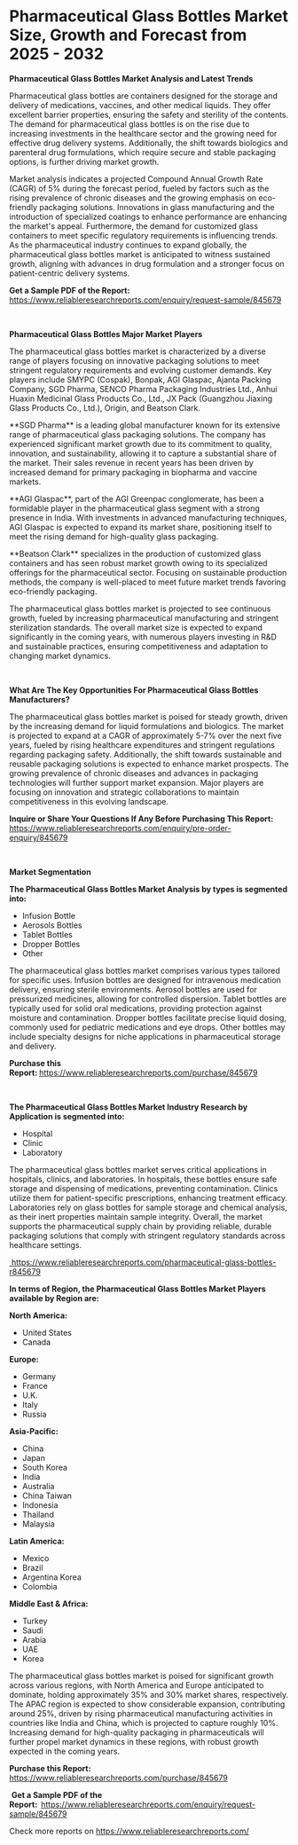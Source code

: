 <p><h1>Pharmaceutical Glass Bottles Market Size, Growth and Forecast from 2025 - 2032</h1></p><p><strong>Pharmaceutical Glass Bottles Market Analysis and Latest Trends</strong></p>
<p><p>Pharmaceutical glass bottles are containers designed for the storage and delivery of medications, vaccines, and other medical liquids. They offer excellent barrier properties, ensuring the safety and sterility of the contents. The demand for pharmaceutical glass bottles is on the rise due to increasing investments in the healthcare sector and the growing need for effective drug delivery systems. Additionally, the shift towards biologics and parenteral drug formulations, which require secure and stable packaging options, is further driving market growth.</p><p>Market analysis indicates a projected Compound Annual Growth Rate (CAGR) of 5% during the forecast period, fueled by factors such as the rising prevalence of chronic diseases and the growing emphasis on eco-friendly packaging solutions. Innovations in glass manufacturing and the introduction of specialized coatings to enhance performance are enhancing the market's appeal. Furthermore, the demand for customized glass containers to meet specific regulatory requirements is influencing trends. As the pharmaceutical industry continues to expand globally, the pharmaceutical glass bottles market is anticipated to witness sustained growth, aligning with advances in drug formulation and a stronger focus on patient-centric delivery systems.</p></p>
<p><strong>Get a Sample PDF of the Report:&nbsp;</strong> <a href="https://www.reliableresearchreports.com/enquiry/request-sample/845679?utm_campaign=2030&utm_medium=2&utm_source=Github&utm_content=ia&utm_term=30012025&utm_id=pharmaceutical-glass-bottles">https://www.reliableresearchreports.com/enquiry/request-sample/845679</a></p>
<p>&nbsp;</p>
<p><strong>Pharmaceutical Glass Bottles Major Market Players</strong></p>
<p><p>The pharmaceutical glass bottles market is characterized by a diverse range of players focusing on innovative packaging solutions to meet stringent regulatory requirements and evolving customer demands. Key players include SMYPC (Cospak), Bonpak, AGI Glaspac, Ajanta Packing Company, SGD Pharma, SENCO Pharma Packaging Industries Ltd., Anhui Huaxin Medicinal Glass Products Co., Ltd., JX Pack (Guangzhou Jiaxing Glass Products Co., Ltd.), Origin, and Beatson Clark.</p><p>**SGD Pharma** is a leading global manufacturer known for its extensive range of pharmaceutical glass packaging solutions. The company has experienced significant market growth due to its commitment to quality, innovation, and sustainability, allowing it to capture a substantial share of the market. Their sales revenue in recent years has been driven by increased demand for primary packaging in biopharma and vaccine markets.</p><p>**AGI Glaspac**, part of the AGI Greenpac conglomerate, has been a formidable player in the pharmaceutical glass segment with a strong presence in India. With investments in advanced manufacturing techniques, AGI Glaspac is expected to expand its market share, positioning itself to meet the rising demand for high-quality glass packaging.</p><p>**Beatson Clark** specializes in the production of customized glass containers and has seen robust market growth owing to its specialized offerings for the pharmaceutical sector. Focusing on sustainable production methods, the company is well-placed to meet future market trends favoring eco-friendly packaging.</p><p>The pharmaceutical glass bottles market is projected to see continuous growth, fueled by increasing pharmaceutical manufacturing and stringent sterilization standards. The overall market size is expected to expand significantly in the coming years, with numerous players investing in R&D and sustainable practices, ensuring competitiveness and adaptation to changing market dynamics.</p></p>
<p>&nbsp;</p>
<p><strong>What Are The Key Opportunities For Pharmaceutical Glass Bottles Manufacturers?</strong></p>
<p><p>The pharmaceutical glass bottles market is poised for steady growth, driven by the increasing demand for liquid formulations and biologics. The market is projected to expand at a CAGR of approximately 5-7% over the next five years, fueled by rising healthcare expenditures and stringent regulations regarding packaging safety. Additionally, the shift towards sustainable and reusable packaging solutions is expected to enhance market prospects. The growing prevalence of chronic diseases and advances in packaging technologies will further support market expansion. Major players are focusing on innovation and strategic collaborations to maintain competitiveness in this evolving landscape.</p></p>
<p><strong>Inquire or Share Your Questions If Any Before Purchasing This Report:</strong> <a href="https://www.reliableresearchreports.com/enquiry/pre-order-enquiry/845679?utm_campaign=2030&utm_medium=2&utm_source=Github&utm_content=ia&utm_term=30012025&utm_id=pharmaceutical-glass-bottles">https://www.reliableresearchreports.com/enquiry/pre-order-enquiry/845679</a></p>
<p>&nbsp;</p>
<p><strong>Market Segmentation</strong></p>
<p><strong>The Pharmaceutical Glass Bottles Market Analysis by types is segmented into:</strong></p>
<p><ul><li>Infusion Bottle</li><li>Aerosols Bottles</li><li>Tablet Bottles</li><li>Dropper Bottles</li><li>Other</li></ul></p>
<p><p>The pharmaceutical glass bottles market comprises various types tailored for specific uses. Infusion bottles are designed for intravenous medication delivery, ensuring sterile environments. Aerosol bottles are used for pressurized medicines, allowing for controlled dispersion. Tablet bottles are typically used for solid oral medications, providing protection against moisture and contamination. Dropper bottles facilitate precise liquid dosing, commonly used for pediatric medications and eye drops. Other bottles may include specialty designs for niche applications in pharmaceutical storage and delivery.</p></p>
<p><strong>Purchase this Report:&nbsp;</strong><a href="https://www.reliableresearchreports.com/purchase/845679?utm_campaign=2030&utm_medium=2&utm_source=Github&utm_content=ia&utm_term=30012025&utm_id=pharmaceutical-glass-bottles">https://www.reliableresearchreports.com/purchase/845679</a></p>
<p>&nbsp;</p>
<p><strong>The Pharmaceutical Glass Bottles Market Industry Research by Application is segmented into:</strong></p>
<p><ul><li>Hospital</li><li>Clinic</li><li>Laboratory</li></ul></p>
<p><p>The pharmaceutical glass bottles market serves critical applications in hospitals, clinics, and laboratories. In hospitals, these bottles ensure safe storage and dispensing of medications, preventing contamination. Clinics utilize them for patient-specific prescriptions, enhancing treatment efficacy. Laboratories rely on glass bottles for sample storage and chemical analysis, as their inert properties maintain sample integrity. Overall, the market supports the pharmaceutical supply chain by providing reliable, durable packaging solutions that comply with stringent regulatory standards across healthcare settings.</p></p>
<p><a href="https://www.reliableresearchreports.com/pharmaceutical-glass-bottles-r845679?utm_campaign=2030&utm_medium=2&utm_source=Github&utm_content=ia&utm_term=30012025&utm_id=pharmaceutical-glass-bottles">&nbsp;https://www.reliableresearchreports.com/pharmaceutical-glass-bottles-r845679</a></p>
<p><strong>In terms of Region, the Pharmaceutical Glass Bottles Market Players available by Region are:</strong></p>
<p>
    <p> <strong> North America: </strong>
        <ul>
            <li>United States</li>
            <li>Canada</li>
        </ul>
        </p> 
    <p> <strong> Europe: </strong>
        <ul>
            <li>Germany</li>
            <li>France</li>
            <li>U.K.</li>
            <li>Italy</li>
            <li>Russia</li>
        </ul>
        </p> 
    <p> <strong> Asia-Pacific: </strong>
        <ul>
            <li>China</li>
            <li>Japan</li>
            <li>South Korea</li>
            <li>India</li>
            <li>Australia</li>
            <li>China Taiwan</li>
            <li>Indonesia</li>
            <li>Thailand</li>
            <li>Malaysia</li>
        </ul>
        </p> 
    <p> <strong> Latin America: </strong>
        <ul>
            <li>Mexico</li>
            <li>Brazil</li>
            <li>Argentina Korea</li>
            <li>Colombia</li>
        </ul>
        </p> 
    <p> <strong> Middle East & Africa: </strong>
        <ul>
            <li>Turkey</li>
            <li>Saudi</li>
            <li>Arabia</li>
            <li>UAE</li>
            <li>Korea</li>
        </ul>
    </p>
    </p>
<p><p>The pharmaceutical glass bottles market is poised for significant growth across various regions, with North America and Europe anticipated to dominate, holding approximately 35% and 30% market shares, respectively. The APAC region is expected to show considerable expansion, contributing around 25%, driven by rising pharmaceutical manufacturing activities in countries like India and China, which is projected to capture roughly 10%. Increasing demand for high-quality packaging in pharmaceuticals will further propel market dynamics in these regions, with robust growth expected in the coming years.</p></p>
<p><strong>Purchase this Report: </strong><a href="https://www.reliableresearchreports.com/purchase/845679?utm_campaign=2030&utm_medium=2&utm_source=Github&utm_content=ia&utm_term=30012025&utm_id=pharmaceutical-glass-bottles">https://www.reliableresearchreports.com/purchase/845679</a></p>
<p>&nbsp;<strong>Get a Sample PDF of the Report:&nbsp;&nbsp;</strong><a href="https://www.reliableresearchreports.com/enquiry/request-sample/845679?utm_campaign=2030&utm_medium=2&utm_source=Github&utm_content=ia&utm_term=30012025&utm_id=pharmaceutical-glass-bottles">https://www.reliableresearchreports.com/enquiry/request-sample/845679</a></p>
<p><strong></strong></p>
<p>Check more reports on <a href="https://www.reliableresearchreports.com/?utm_campaign=2030&utm_medium=2&utm_source=Github&utm_content=ia&utm_term=30012025&utm_id=pharmaceutical-glass-bottles">https://www.reliableresearchreports.com/</a></p>